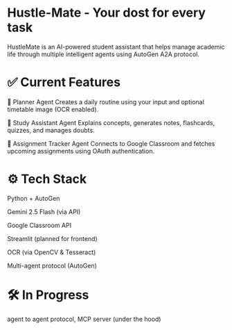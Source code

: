 # Hustle-Mate - Your dost for every task
HustleMate is an AI-powered student assistant that helps manage academic life through multiple intelligent agents using AutoGen A2A protocol.

# ✅ Current Features 

📅 Planner Agent
Creates a daily routine using your input and optional timetable image (OCR enabled).

📖 Study Assistant Agent
Explains concepts, generates notes, flashcards, quizzes, and manages doubts.

📝 Assignment Tracker Agent
Connects to Google Classroom and fetches upcoming assignments using OAuth authentication.

# ⚙️ Tech Stack
Python + AutoGen

Gemini 2.5 Flash (via API)

Google Classroom API

Streamlit (planned for frontend)

OCR (via OpenCV & Tesseract)

Multi-agent protocol (AutoGen)

# 🛠 In Progress
agent to agent protocol,
MCP server (under the hood)
